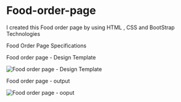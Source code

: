 # Food-order-page
I created this Food order page by using HTML , CSS and BootStrap Technologies 




Food Order Page Specifications








Food order page - Design Template




![Food order page - Design Template](https://github.com/ra-ghava/Food-order-page/assets/146189602/ddead8d3-02b5-4a4b-b756-b4f9d0f7e12a)




Food order page - output 





![Food order page - ooput](https://github.com/ra-ghava/Food-order-page/assets/146189602/a6730a0e-d1fe-4343-9df9-291a6f545913)







